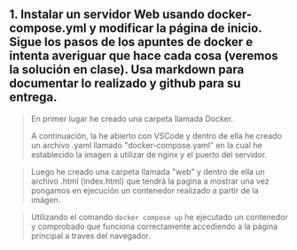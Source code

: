 ## 1. Instalar un servidor Web usando docker-compose.yml y modificar la página de inicio. Sigue los pasos de los apuntes de docker e intenta averiguar que hace cada cosa (veremos la solución en clase). Usa markdown para documentar lo realizado y github para su entrega.

> En primer lugar he creado una carpeta llamada Docker.
>
> A continuación, la he abierto con VSCode y dentro de ella he creado un archivo .yaml llamado "docker-compose.yaml" en la cual he establecido la imagen a utilizar de nginx y el puerto del servidor.

> Luego he creado una carpeta llamada "web" y dentro de ella un archivo .html (index.html) que tendrá la pagina a mostrar una vez pongamos en ejecución un contenedor realizado a partir de la imágen.

> Utilizando el comando `docker compose up` he ejecutado un contenedor y comprobado que funciona correctamente accediendo a la página principal a traves del navegador.
